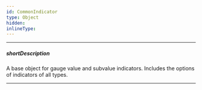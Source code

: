 ```yaml
---
id: CommonIndicator
type: Object
hidden: 
inlineType: 
---
```

---
##### shortDescription
A base object for gauge value and subvalue indicators. Includes the options of indicators of all types.

---
